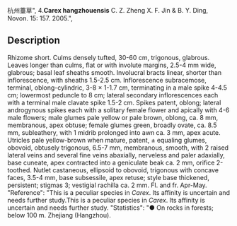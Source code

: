 杭州薹草",
4.**Carex hangzhouensis** C. Z. Zheng X. F. Jin & B. Y. Ding, Novon. 15: 157. 2005.",

## Description
Rhizome short. Culms densely tufted, 30-60 cm, trigonous, glabrous. Leaves longer than culms, flat or with involute margins, 2.5-4 mm wide, glabrous; basal leaf sheaths smooth. Involucral bracts linear, shorter than inflorescence, with sheaths 1.5-2.5 cm. Inflorescence subracemose, terminal, oblong-cylindric, 3-8 × 1-1.7 cm, terminating in a male spike 4-4.5 cm; lowermost peduncle to 8 cm; lateral secondary inflorescences each with a terminal male clavate spike 1.5-2 cm. Spikes patent, oblong; lateral androgynous spikes each with a solitary female flower and apically with 4-6 male flowers; male glumes pale yellow or pale brown, oblong, ca. 8 mm, membranous, apex obtuse; female glumes green, broadly ovate, ca. 8.5 mm, subleathery, with 1 midrib prolonged into awn ca. 3 mm, apex acute. Utricles pale yellow-brown when mature, patent, ± equaling glumes, obovoid, obtusely trigonous, 6.5-7 mm, membranous, smooth, with 2 raised lateral veins and several fine veins abaxially, nerveless and paler adaxially, base cuneate, apex contracted into a geniculate beak ca. 2 mm, orifice 2-toothed. Nutlet castaneous, ellipsoid to obovoid, trigonous with concave faces, 3.5-4 mm, base subsessile, apex retuse; style base thickened, persistent; stigmas 3; vestigial rachilla ca. 2 mm. Fl. and fr. Apr-May.
  "Reference": "This is a peculiar species in *Carex*. Its affinity is uncertain and needs further study.This is a peculiar species in *Carex*. Its affinity is uncertain and needs further study.
  "Statistics": "● On rocks in forests; below 100 m. Zhejiang (Hangzhou).
